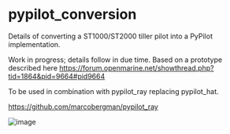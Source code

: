 # pypilot_conversion
Details of converting a ST1000/ST2000 tiller pilot into a PyPilot implementation.

Work in progress; details follow in due time. Based on a prototype described here https://forum.openmarine.net/showthread.php?tid=1864&pid=9664#pid9664

To be used in combination with pypilot_ray replacing pypilot_hat.

https://github.com/marcobergman/pypilot_ray

![image](https://user-images.githubusercontent.com/17980560/174496239-032a153d-76ff-4484-ad62-f275af7a08e0.png)
